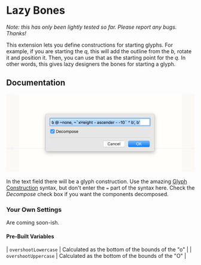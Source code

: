 # Lazy Bones

*Note: this has only been lightly tested so far. Please report any bugs. Thanks!*

This extension lets you define constructions for starting glyphs. For example, if you are starting the *q,* this will add the outline from the *b,* rotate it and position it. Then, you can use that as the starting point for the *q.* In other words, this gives lazy designers the bones for starting a glyph.

## Documentation

![The Boring Interface](interface.png)

In the text field there will be a glyph construction. Use the amazing [Glyph Construction](https://github.com/typemytype/GlyphConstruction) syntax, but don't enter the `=` part of the syntax here. Check the _Decompose_ check box if you want the components decomposed.

### Your Own Settings

Are coming soon-ish.

#### Pre-Built Variables

| `overshootLowercase` | Calculated as the bottom of the bounds of the "o"  |
| `overshootUppercase` | Calculated as the bottom of the bounds of the "O" |
